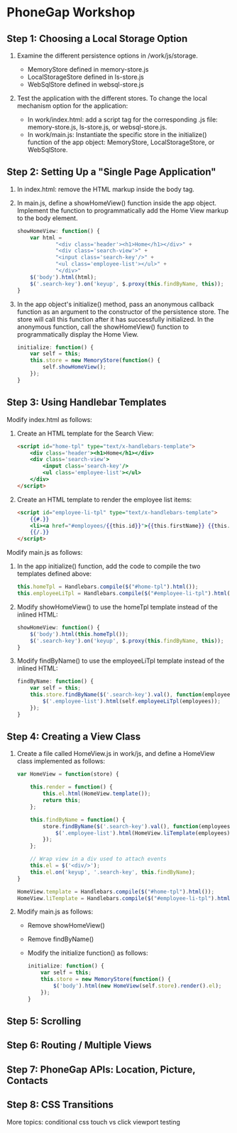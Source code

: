 # PhoneGap Workshop #

## Step 1: Choosing a Local Storage Option ##

1. Examine the different persistence options in /work/js/storage.

    - MemoryStore defined in memory-store.js
    - LocalStorageStore defined in ls-store.js
    - WebSqlStore defined in websql-store.js

2. Test the application with the different stores. To change the local mechanism option for the application:

    - In work/index.html: add a script tag for the corresponding .js file: memory-store.js, ls-store.js, or websql-store.js.
    - In work/main.js: Instantiate the specific store in the initialize() function of the app object: MemoryStore, LocalStorageStore, or WebSqlStore.


## Step 2: Setting Up a "Single Page Application" ##

1. In index.html: remove the HTML markup inside the body tag.
2. In main.js, define a showHomeView() function inside the app object. Implement the function to programmatically add the Home View markup to the body element.

    ```javascript
    showHomeView: function() {
        var html =
                "<div class='header'><h1>Home</h1></div>" +
                "<div class='search-view'>" +
                "<input class='search-key'/>" +
                "<ul class='employee-list'></ul>" +
                "</div>"
        $('body').html(html);
        $('.search-key').on('keyup', $.proxy(this.findByName, this));
    }
    ```

3. In the app object's initialize() method, pass an anonymous callback function as an argument to the constructor of the persistence store. The store will call this function after it has successfully initialized. In the anonymous function, call the showHomeView() function to programmatically display the Home View.

    ```javascript
    initialize: function() {
        var self = this;
        this.store = new MemoryStore(function() {
            self.showHomeView();
        });
    }
    ```

## Step 3: Using Handlebar Templates ##

Modify index.html as follows:

1. Create an HTML template for the Search View:

    ```html
    <script id="home-tpl" type="text/x-handlebars-template">
        <div class='header'><h1>Home</h1></div>
        <div class='search-view'>
            <input class='search-key'/>
            <ul class='employee-list'></ul>
        </div>
    </script>
    ```

2. Create an HTML template to render the employee list items:

    ```html
    <script id="employee-li-tpl" type="text/x-handlebars-template">
        {{#.}}
        <li><a href="#employees/{{this.id}}">{{this.firstName}} {{this.lastName}}</a></li>
        {{/.}}
    </script>
    ```

Modify main.js as follows:

1. In the app initialize() function, add the code to compile the two templates defined above:

    ```javascript
    this.homeTpl = Handlebars.compile($("#home-tpl").html());
    this.employeeLiTpl = Handlebars.compile($("#employee-li-tpl").html());
    ```

2. Modify showHomeView() to use the homeTpl template instead of the inlined HTML:

    ```javascript
    showHomeView: function() {
        $('body').html(this.homeTpl());
        $('.search-key').on('keyup', $.proxy(this.findByName, this));
    }
    ```

3. Modify findByName() to use the employeeLiTpl template instead of the inlined HTML:

    ```javascript
    findByName: function() {
        var self = this;
        this.store.findByName($('.search-key').val(), function(employees) {
            $('.employee-list').html(self.employeeLiTpl(employees));
        });
    }
    ```

## Step 4: Creating a View Class ##

1. Create a file called HomeView.js in work/js, and define a HomeView class implemented as follows:

    ```javascript
    var HomeView = function(store) {

        this.render = function() {
            this.el.html(HomeView.template());
            return this;
        };

        this.findByName = function() {
            store.findByName($('.search-key').val(), function(employees) {
                $('.employee-list').html(HomeView.liTemplate(employees));
            });
        };

        // Wrap view in a div used to attach events
        this.el = $('<div/>');
        this.el.on('keyup', '.search-key', this.findByName);
    }

    HomeView.template = Handlebars.compile($("#home-tpl").html());
    HomeView.liTemplate = Handlebars.compile($("#employee-li-tpl").html());
    ```

2. Modify main.js as follows:

    - Remove showHomeView()
    - Remove findByName()
    - Modify the initialize function() as follows:

        ```javascript
        initialize: function() {
            var self = this;
            this.store = new MemoryStore(function() {
                $('body').html(new HomeView(self.store).render().el);
            });
        }
        ```

## Step 5: Scrolling ##

## Step 6: Routing / Multiple Views ##

## Step 7: PhoneGap APIs: Location, Picture, Contacts ##

## Step 8: CSS Transitions ##


More topics:
conditional css
touch vs click
viewport
testing
